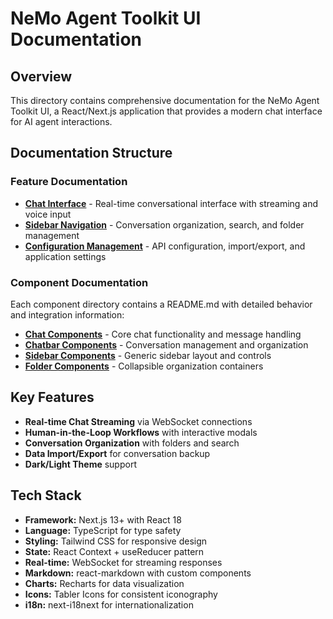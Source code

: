# NeMo Agent Toolkit UI Documentation

## Overview
This directory contains comprehensive documentation for the NeMo Agent Toolkit UI, a React/Next.js application that provides a modern chat interface for AI agent interactions.

## Documentation Structure

### Feature Documentation
- **[Chat Interface](./chat/chat-interface.md)** - Real-time conversational interface with streaming and voice input
- **[Sidebar Navigation](./sidebar/conversation-management.md)** - Conversation organization, search, and folder management
- **[Configuration Management](./settings/configuration-management.md)** - API configuration, import/export, and application settings

### Component Documentation
Each component directory contains a README.md with detailed behavior and integration information:

- **[Chat Components](../../components/Chat/README.md)** - Core chat functionality and message handling
- **[Chatbar Components](../../components/Chatbar/README.md)** - Conversation management and organization
- **[Sidebar Components](../../components/Sidebar/README.md)** - Generic sidebar layout and controls
- **[Folder Components](../../components/Folder/README.md)** - Collapsible organization containers

## Key Features
- **Real-time Chat Streaming** via WebSocket connections
- **Human-in-the-Loop Workflows** with interactive modals
- **Conversation Organization** with folders and search
- **Data Import/Export** for conversation backup
- **Dark/Light Theme** support

## Tech Stack
- **Framework:** Next.js 13+ with React 18
- **Language:** TypeScript for type safety
- **Styling:** Tailwind CSS for responsive design
- **State:** React Context + useReducer pattern
- **Real-time:** WebSocket for streaming responses
- **Markdown:** react-markdown with custom components
- **Charts:** Recharts for data visualization
- **Icons:** Tabler Icons for consistent iconography
- **i18n:** next-i18next for internationalization